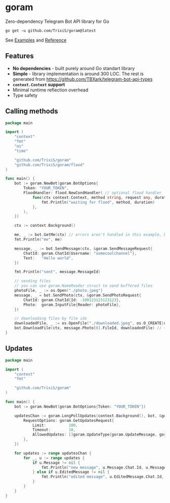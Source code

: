 # goram

Zero-dependency Telegram Bot API library for Go

```shell
go get -u github.com/TrixiS/goram@latest
```

See [Examples](https://github.com/TrixiS/goram/tree/master/examples) and [Reference](https://pkg.go.dev/github.com/TrixiS/goram)

## Features

- **No dependencies** - built purely around Go standart library
- **Simple** - library implementation is around 300 LOC. The rest is generated from <https://github.com/TBXark/telegram-bot-api-types>
- **`context.Context` support**
- Minimal runtime reflection overhead
- Type safety

## Calling methods

```Go
package main

import (
    "context"
    "fmt"
    "os"
    "time"

    "github.com/TrixiS/goram"
    "github.com/TrixiS/goram/flood"
)

func main() {
    bot := goram.NewBot(goram.BotOptions{
        Token: "YOUR_TOKEN",
        FloodHandler: flood.NewCondHandler( // optional flood handler
            func(ctx context.Context, method string, request any, duration time.Duration) {
                fmt.Println("waiting for flood", method, duration)
            },
        ),
    })

    ctx := context.Background()

    me, _ := bot.GetMe(ctx) // errors aren't handled in this example, but you should do it
    fmt.Println("me", me)

    message, _ := bot.SendMessage(ctx, &goram.SendMessageRequest{
        ChatId: goram.ChatId{Username: "somecoolchannel"},
        Text:   "Hello world",
    })

    fmt.Println("sent", message.MessageId)

    // sending files
    // you can use goram.NameReader struct to send buffered files
    photoFile, _ := os.Open("./photo.jpeg")
    message, _ = bot.SendPhoto(ctx, &goram.SendPhotoRequest{
        ChatId: goram.ChatId{Id: -100123123123123},
        Photo:  goram.InputFile{Reader: photoFile},
    })

    // downloading files by file ids
    downloadedFile, _ := os.OpenFile("./downloaded.jpeg", os.O_CREATE|os.O_WRONLY, 0o660)
    bot.DownloadFile(ctx, message.Photo[0].FileId, downloadedFile) // takes io.Writer
}
```

## Updates

```Go
package main

import (
    "context"
    "fmt"

    "github.com/TrixiS/goram"
)

func main() {
    bot := goram.NewBot(goram.BotOptions{Token: "YOUR_TOKEN"})

    updatesChan := goram.LongPollUpdates(context.Background(), bot, &goram.LongPollUpdatesOptions{
        RequestOptions: goram.GetUpdatesRequest{
            Limit:          100,
            Timeout:        10,
            AllowedUpdates: []goram.UpdateType{goram.UpdateMessage, goram.UpdateEditedMessage},
        },
    })

    for updates := range updatesChan {
        for _, u := range updates {
            if u.Message != nil {
                fmt.Println("new message", u.Message.Chat.Id, u.Message.Text, u.Message.MessageId)
            } else if u.EditedMessage != nil {
                fmt.Println("edited message", u.EditedMessage.Chat.Id, u.EditedMessage.MessageId)
            }
        }
    }
}
```
